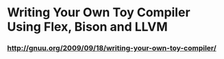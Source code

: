 # Writing Your Own Toy Compiler Using Flex, Bison and LLVM
### http://gnuu.org/2009/09/18/writing-your-own-toy-compiler/
